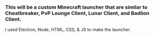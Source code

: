 <h3>This will be a custom Minecraft launcher that are similar to Cheatbreaker, PvP Lounge Client, Lunar Client, and Badlion Client.</h3>

I used Electron, Node, HTML, CSS, & JS to make the launcher.
